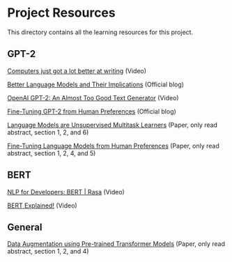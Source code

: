 # Project Resources

This directory contains all the learning resources for this project.

## GPT-2

[Computers just got a lot better at writing](https://youtu.be/gcHkxP9adiM) (Video)

[Better Language Models and Their Implications](https://openai.com/blog/better-language-models/) (Official blog)

[OpenAI GPT-2: An Almost Too Good Text Generator](https://youtu.be/8ypnLjwpzK8) (Video)

[Fine-Tuning GPT-2 from Human Preferences](https://openai.com/blog/fine-tuning-gpt-2/) (Official blog)

[Language Models are Unsupervised Multitask Learners](https://cdn.openai.com/better-language-models/language_models_are_unsupervised_multitask_learners.pdf) (Paper, only read abstract, section 1, 2, and 6)

[Fine-Tuning Language Models from Human Preferences](https://arxiv.org/abs/1909.08593v2) (Paper, only read abstract, section 1, 2, 4, and 5)


## BERT

[NLP for Developers: BERT | Rasa](https://youtu.be/zMxvS7hD-Ug) (Video)

[BERT Explained!](https://youtu.be/OR0wfP2FD3c) (Video)


## General

[Data Augmentation using Pre-trained Transformer Models](https://arxiv.org/abs/2003.02245v1) (Paper, only read abstract, section 1, 2, and 4)